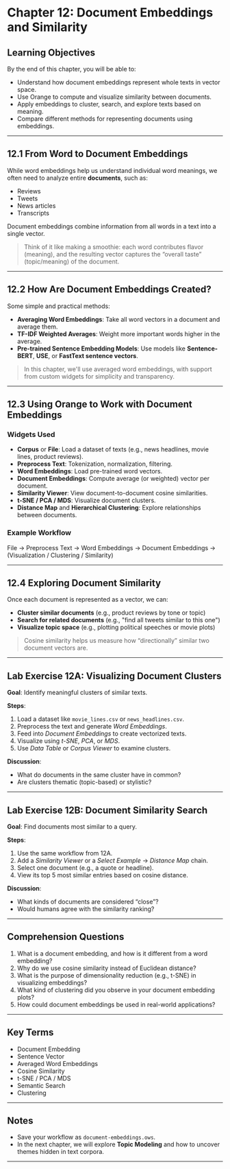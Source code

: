 # Chapter 12: Document Embeddings and Similarity

## Learning Objectives

By the end of this chapter, you will be able to:

- Understand how document embeddings represent whole texts in vector space.
- Use Orange to compute and visualize similarity between documents.
- Apply embeddings to cluster, search, and explore texts based on meaning.
- Compare different methods for representing documents using embeddings.

---

## 12.1 From Word to Document Embeddings

While word embeddings help us understand individual word meanings, we often need to analyze entire **documents**, such as:

- Reviews
- Tweets
- News articles
- Transcripts

Document embeddings combine information from all words in a text into a single vector.

> Think of it like making a smoothie: each word contributes flavor (meaning), and the resulting vector captures the “overall taste” (topic/meaning) of the document.

---

## 12.2 How Are Document Embeddings Created?

Some simple and practical methods:

- **Averaging Word Embeddings**: Take all word vectors in a document and average them.
- **TF-IDF Weighted Averages**: Weight more important words higher in the average.
- **Pre-trained Sentence Embedding Models**: Use models like **Sentence-BERT**, **USE**, or **FastText sentence vectors**.

> In this chapter, we'll use averaged word embeddings, with support from custom widgets for simplicity and transparency.

---

## 12.3 Using Orange to Work with Document Embeddings

### Widgets Used

- **Corpus** or **File**: Load a dataset of texts (e.g., news headlines, movie lines, product reviews).
- **Preprocess Text**: Tokenization, normalization, filtering.
- **Word Embeddings**: Load pre-trained word vectors.
- **Document Embeddings**: Compute average (or weighted) vector per document.
- **Similarity Viewer**: View document-to-document cosine similarities.
- **t-SNE / PCA / MDS**: Visualize document clusters.
- **Distance Map** and **Hierarchical Clustering**: Explore relationships between documents.

### Example Workflow

File → Preprocess Text → Word Embeddings → Document Embeddings → (Visualization / Clustering / Similarity)

---

## 12.4 Exploring Document Similarity

Once each document is represented as a vector, we can:

- **Cluster similar documents** (e.g., product reviews by tone or topic)
- **Search for related documents** (e.g., "find all tweets similar to this one")
- **Visualize topic space** (e.g., plotting political speeches or movie plots)

> Cosine similarity helps us measure how “directionally” similar two document vectors are.

---

## Lab Exercise 12A: Visualizing Document Clusters

**Goal**: Identify meaningful clusters of similar texts.

**Steps**:

1. Load a dataset like `movie_lines.csv` or `news_headlines.csv`.
2. Preprocess the text and generate *Word Embeddings*.
3. Feed into *Document Embeddings* to create vectorized texts.
4. Visualize using *t-SNE*, *PCA*, or *MDS*.
5. Use *Data Table* or *Corpus Viewer* to examine clusters.

**Discussion**:
- What do documents in the same cluster have in common?
- Are clusters thematic (topic-based) or stylistic?

---

## Lab Exercise 12B: Document Similarity Search

**Goal**: Find documents most similar to a query.

**Steps**:

1. Use the same workflow from 12A.
2. Add a *Similarity Viewer* or a *Select Example* → *Distance Map* chain.
3. Select one document (e.g., a quote or headline).
4. View its top 5 most similar entries based on cosine distance.

**Discussion**:
- What kinds of documents are considered “close”?
- Would humans agree with the similarity ranking?

---

## Comprehension Questions

1. What is a document embedding, and how is it different from a word embedding?
2. Why do we use cosine similarity instead of Euclidean distance?
3. What is the purpose of dimensionality reduction (e.g., t-SNE) in visualizing embeddings?
4. What kind of clustering did you observe in your document embedding plots?
5. How could document embeddings be used in real-world applications?

---

## Key Terms

- Document Embedding
- Sentence Vector
- Averaged Word Embeddings
- Cosine Similarity
- t-SNE / PCA / MDS
- Semantic Search
- Clustering

---

## Notes

- Save your workflow as `document-embeddings.ows`.
- In the next chapter, we will explore **Topic Modeling** and how to uncover themes hidden in text corpora.

---


